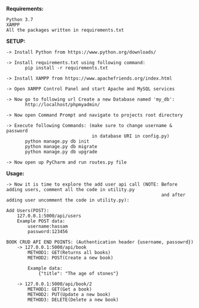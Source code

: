 **Requirements:**

    Python 3.7
    XAMPP
    All the packages written in requirements.txt
    
**SETUP:**

    -> Install Python from https://www.python.org/downloads/
    
    -> Install requirements.txt using following command:
           pip install -r requirements.txt
    
    -> Install XAMPP from https://www.apachefriends.org/index.html
    
    -> Open XAMPP Control Panel and start Apache and MySQL services
    
    -> Now go to following url Create a new Database named 'my_db':
           http://localhost/phpmyadmin/
        
    -> Now open Command Prompt and navigate to projects root directory
    
    -> Execute following Commands: (make sure to change username & password
                                    in database URI in config.py)
           python manage.py db init
           python manage.py db migrate
           python manage.py db upgrade
        
    -> Now open up PyCharm and run routes.py file
    

**Usage:**
  
    -> Now it is time to explore the add user api call (NOTE: Before adding users, comment all the code in utility.py
                                                              and after adding user uncomment the code in utility.py):
    
    Add Users(POST):
        127.0.0.1:5000/api/users 
        Example POST data: 
            username:hassam
            password:123456
            
    BOOK CRUD API END POINTS: (Authentication header {username, passowrd})
        -> 127.0.0.1:5000/api/book
            METHOD1: GET(Returns all books)
            METHOD2: POST(Create a new book)
            
            Example data:
                {"title": "The age of stones"}
           
        -> 127.0.0.1:5000/api/book/2    
            METHOD1: GET(Get a book)
            METHOD2: PUT(Update a new book)
            METHOD3: DELETE(Delete a new book)
        
                 
            
    
                      
    
    
    
    
    
    
    